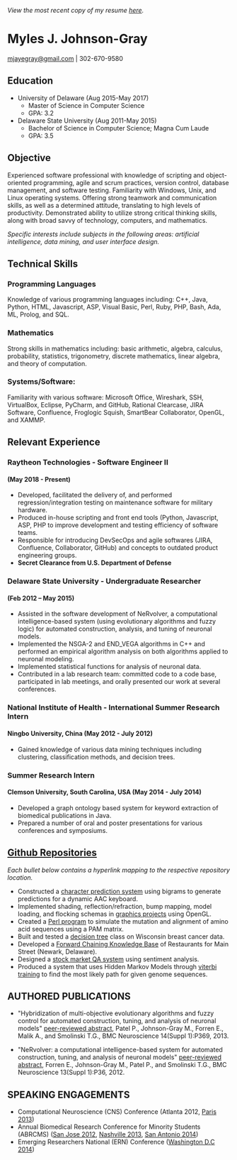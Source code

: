 _View the most recent copy of my resume [here](https://gitmyles.github.io/Resume/)._

# Myles J. Johnson-Gray
mjayegray@gmail.com | 302-670-9580

## Education
* University of Delaware (Aug 2015-May 2017)
    * Master of Science in Computer Science
    * GPA: 3.2
* Delaware State University (Aug 2011-May 2015)
    * Bachelor of Science in Computer Science; Magna Cum Laude
    * GPA: 3.5


## Objective
Experienced software professional with knowledge of scripting and object-oriented programming, agile and scrum practices, version control, database management, and software testing. Familiarity with Windows, Unix, and Linux operating systems. Offering strong teamwork and communication skills, as well as a determined attitude, translating to high levels of productivity. Demonstrated ability to utilize strong critical thinking skills, along with broad savvy of technology, computers, and mathematics.

_Specific interests include subjects in the following areas: artificial intelligence, data mining, and user interface design._


## Technical Skills
### Programming Languages
Knowledge of various programming languages including: C++, Java, Python, HTML, Javascript, ASP, Visual Basic, Perl, Ruby, PHP, Bash, Ada, ML, Prolog, and SQL.

### Mathematics
Strong skills in mathematics including: basic arithmetic, algebra, calculus, probability, statistics, trigonometry, discrete mathematics, linear algebra, and theory of computation. 

### Systems/Software:
Familiarity with various software: Microsoft Office, Wireshark, SSH, VirtualBox, Eclipse, PyCharm, and GitHub, Rational Clearcase, JIRA Software, Confluence, Froglogic Squish, SmartBear Collaborator, OpenGL, and XAMMP.






## Relevant Experience
### Raytheon Technologies - Software Engineer II
#### (May 2018 - Present)
* Developed, facilitated the delivery of, and performed regression/integration testing on maintenance software for military hardware.
* Produced in-house scripting and front end tools (Python, Javascript, ASP, PHP to improve development and testing efficiency of software teams.
* Responsible for introducing DevSecOps and agile softwares (JIRA, Confluence, Collaborator, GitHub) and concepts to outdated product engineering groups.
* **Secret Clearance from U.S. Department of Defense**

### Delaware State University - Undergraduate Researcher
#### (Feb 2012 – May 2015)
* Assisted in the software development of NeRvolver, a computational intelligence-based system (using evolutionary algorithms and fuzzy logic) for automated construction, analysis, and tuning of neuronal models. 
* Implemented the NSGA-2 and END_VEGA algorithms in C++ and performed an empirical algorithm analysis on both algorithms applied to neuronal modeling. 
* Implemented statistical functions for analysis of neuronal data.
* Contributed in a lab research team: committed code to a code base, participated in lab meetings, and orally presented our work at several conferences.


### National Institute of Health - International Summer Research Intern
#### Ningbo University, China (May 2012 - July 2012)
*  Gained knowledge of various data mining techniques including clustering, classification methods, and decision trees.

### Summer Research Intern
#### Clemson University, South Carolina, USA (May 2014 - July 2014)
* Developed a graph ontology based system for keyword extraction of biomedical publications in Java.
* Prepared a number of oral and poster presentations for various conferences and symposiums.


## [Github Repositories](https://github.com/gitmyles?tab=repositories)
_Each bullet below contains a hyperlink mapping to the respective repository location._
* Constructed a [character prediction system](https://github.com/gitmyles/keyboard-prediction) using bigrams to generate predictions for a dynamic AAC keyboard.
* Implemented shading, reflection/refraction, bump mapping, model loading, and flocking schemas in [graphics projects](https://github.com/gitmyles/graphics-triangles/blob/master/tutorial03.cpp) using OpenGL.
* Created a [Perl program](https://github.com/gitmyles/genome-mutate-PAM) to simulate the mutation and alignment of amino acid sequences using a PAM matrix.
* Built and tested a [decision tree](https://github.com/gitmyles/decision-tree) class on Wisconsin breast cancer data.
* Developed a [Forward Chaining Knowledge Base](https://github.com/gitmyles/forward-chaining-main-street-knowledge-base) of Restaurants for Main Street (Newark, Delaware).
* Designed a [stock market QA system](https://github.com/gitmyles/stock-market-sentiment-analysis) using sentiment analysis.
* Produced a system that uses Hidden Markov Models through [viterbi training](https://github.com/gitmyles/genome-viterbi-training/blob/master/viterbi.py) to find the most likely path for given genome sequences.


## AUTHORED PUBLICATIONS
* "Hybridization of multi-objective evolutionary algorithms and fuzzy control for automated construction, tuning, and analysis of neuronal models"
[peer-reviewed abstract](https://bmcneurosci.biomedcentral.com/articles/10.1186/1471-2202-14-S1-P369), Patel P., Johnson-Gray M., Forren E., Malik A., and Smolinski T.G., BMC Neuroscience 14(Suppl 1):P369, 2013.

* "NeRvolver: a computational intelligence-based system for automated construction, tuning, and analysis of neuronal models"
[peer-reviewed abstract](https://bmcneurosci.biomedcentral.com/articles/10.1186/1471-2202-13-S1-P36), Forren E., Johnson-Gray M., Patel P., and Smolinski T.G., BMC Neuroscience 13(Suppl 1):P36, 2012.


## SPEAKING ENGAGEMENTS
* Computational Neuroscience (CNS) Conference (Atlanta 2012, [Paris 2013](https://www.cnsorg.org/cns-2013-paris)) 
* Annual Biomedical Research Conference for Minority Students (ABRCMS) ([San Jose 2012](https://abrcms.org/images/Past_Programs/2012_ABRCMS_Final_Program.pdf), [Nashville 2013](https://abrcms.org/images/Past_Programs/Final_Program__Exhibit_Guide-_Website_Version.pdf), [San Antonio 2014](https://abrcms.org/images/Past_Programs/2014_ABRCMS_Final_Program.pdf)) 
* Emerging Researchers National (ERN) Conference ([Washington D.C 2014](https://new.emerging-researchers.org/wp-content/uploads/2014/02/2014ERNUndergradPosterPresentationSchedule.pdf)) 



